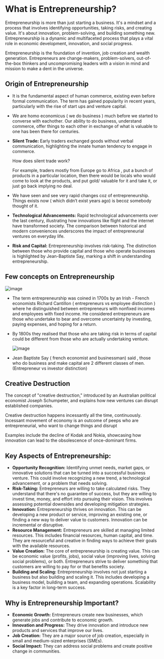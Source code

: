 # What is Entrepreneurship?

Entrepreneurship is more than just starting a business. It's a mindset and a process that involves identifying opportunities, taking risks, and creating value. It's about innovation, problem-solving, and building something new. Entrepreneurship is a dynamic and multifaceted process that plays a vital role in economic development, innovation, and social progress.

Entrepreneurship is the foundation of invention, job creation and wealth generation. Entrepreneurs are change-makers, problem-solvers, out-of-the-box thinkers and uncompromising leaders with a vision in mind and mission to make a dent in the universe.

## Origin of Entrepreneurship

*    It is the fundamental aspect of human commerce, existing even before formal communication. The term has gained popularity in recent years, particularly with the rise of start ups and venture capital.
*    We are homo economicus ( we do business ) much before we started to converse with eachother. Our ability to do business, understand commerce, offer things to each other in exchange of what is valuable to one has been there for centuries.
*    **Silent Trade:** Early traders exchanged goods without verbal communication, highlighting the innate human tendency to engage in commerce.

     How does silent trade work?

     For example, traders mostly from Europe go to Africa , put a bunch of products in a particular location, then there would be locals who would come to look at the products, and put gold/ valuable for it and take it, or just go back implying no deal.

* 	We have seen and see very rapid changes coz of entrepreneurship. Things exists now ( which didn’t exist years ago) is becoz somebody thought of it.
*   **Technological Advancements:** Rapid technological advancements over the last century, illustrating how innovations like flight and the internet have transformed society. The comparison between historical and modern conveniences underscores the impact of entrepreneurial ventures on everyday life.
*   **Risk and Capital:** Entrepreneurship involves risk-taking. The distinction between those who provide capital and those who operate businesses is highlighted by Jean-Baptiste Say, marking a shift in understanding entrepreneurship.

## Few concepts on Entrepreneurship 

![image](https://github.com/user-attachments/assets/fb8627c1-2f9b-442f-861f-1719e3ae0f6c)

* The term entrepreneurship was coined in 1700s by an Irish - French economists  Richard Cantillon  ( entrepreneurs vs employee distinction ) where he distinguished between entrepreneurs with nonfixed incomes and employees with fixed income. 
  He considered entrepreneurs are those who undertake to bear and overcome uncertainty by investing, paying expenses, and hoping for a return.
* By 1800s they realised that those who are taking risk in terms of capital could be different from those who are actually undertaking venture.

  ![image](https://github.com/user-attachments/assets/7fe5cf9b-ff67-4479-8289-244a751beff2)

*  Jean Baptiste Say ( french economist and businessman) said , those who do business and make capital are 2 different classes of men. (Entrepreneur vs investor distinction)

## Creative Destruction 

The concept of "creative destruction," introduced by an Australian political economist Joseph Schumpeter, and  explains how new ventures can disrupt established companies.

Creative destruction happens incessantly all the time, continuously. Incessant movement of economy is an outcome of peeps who are entrepreneurial, who want to change things and disrupt

Examples include the decline of Kodak and Nokia, showcasing how innovation can lead to the obsolescence of once-dominant firms.

## Key Aspects of Entrepreneurship:

*   **Opportunity Recognition:** Identifying unmet needs, market gaps, or innovative solutions that can be turned into a successful business venture. This could involve recognizing a new trend, a technological advancement, or a problem that needs solving.
*   **Risk-Taking:** Entrepreneurs are willing to take calculated risks. They understand that there's no guarantee of success, but they are willing to invest time, money, and effort into pursuing their vision. This involves assessing potential downsides and developing mitigation strategies.
*   **Innovation:** Entrepreneurship thrives on innovation. This can be developing a new product or service, improving an existing one, or finding a new way to deliver value to customers. Innovation can be incremental or disruptive.
*   **Resource Management:** Entrepreneurs are skilled at managing limited resources. This includes financial resources, human capital, and time. They are resourceful and creative in finding ways to achieve their goals with the available resources.
*   **Value Creation:** The core of entrepreneurship is creating value. This can be economic value (profits, jobs), social value (improving lives, solving social problems), or both. Entrepreneurs strive to deliver something that customers are willing to pay for or that benefits society.
*   **Building and Scaling:** Entrepreneurship involves not just starting a business but also building and scaling it. This includes developing a business model, building a team, and expanding operations. Scalability is a key factor in long-term success.

## Why is Entrepreneurship Important?

*   **Economic Growth:** Entrepreneurs create new businesses, which generate jobs and contribute to economic growth.
*   **Innovation and Progress:** They drive innovation and introduce new products and services that improve our lives.
*   **Job Creation:** They are a major source of job creation, especially in small and medium-sized enterprises (SMEs).
*   **Social Impact:** They can address social problems and create positive change in communities.

